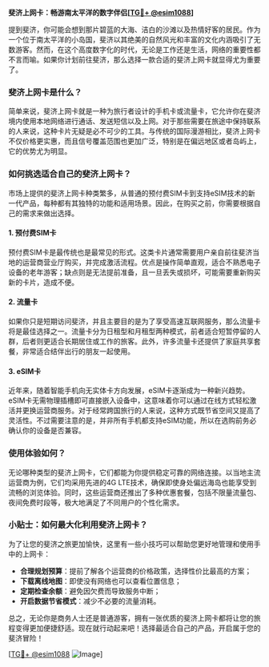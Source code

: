 **斐济上网卡：畅游南太平洋的数字伴侣[[TG💪+ @esim1088](https://t.me/s/esim1088)]**

提到斐济，你可能会想到那片碧蓝的大海、洁白的沙滩以及热情好客的居民。作为一个位于南太平洋的小岛国，斐济以其绝美的自然风光和丰富的文化内涵吸引了无数游客。然而，在这个高度数字化的时代，无论是工作还是生活，网络的重要性都不言而喻。如果你计划前往斐济，那么选择一款合适的斐济上网卡就显得尤为重要了。

### 斐济上网卡是什么？

简单来说，斐济上网卡就是一种为旅行者设计的手机卡或流量卡，它允许你在斐济境内使用本地网络进行通话、发送短信以及上网。对于那些需要在旅途中保持联系的人来说，这种卡片无疑是必不可少的工具。与传统的国际漫游相比，斐济上网卡不仅价格更实惠，而且信号覆盖范围也更加广泛，特别是在偏远地区或者岛屿上，它的优势尤为明显。

### 如何挑选适合自己的斐济上网卡？

市场上提供的斐济上网卡种类繁多，从普通的预付费SIM卡到支持eSIM技术的新一代产品，每种都有其独特的功能和适用场景。因此，在购买之前，你需要根据自己的需求来做出选择。

#### 1. 预付费SIM卡

预付费SIM卡是最传统也是最常见的形式。这类卡片通常需要用户亲自前往斐济当地的运营商营业厅购买，并完成激活流程。优点是操作简单直观，适合不熟悉电子设备的老年游客；缺点则是无法提前准备，且一旦丢失或损坏，可能需要重新购买新的卡片，造成不便。

#### 2. 流量卡

如果你只是短期访问斐济，并且主要目的是为了享受高速互联网服务，那么流量卡将是最佳选择之一。流量卡分为日租型和月租型两种模式，前者适合短暂停留的人群，后者则更适合长期居住或工作的旅客。此外，许多流量卡还提供了家庭共享套餐，非常适合结伴出行的朋友一起使用。

#### 3. eSIM卡

近年来，随着智能手机向无实体卡方向发展，eSIM卡逐渐成为一种新兴趋势。eSIM卡无需物理插槽即可直接嵌入设备中，这意味着你可以通过在线方式轻松激活并更换运营商服务。对于经常跨国旅行的人来说，这种方式既节省空间又提高了灵活性。不过需要注意的是，并非所有手机都支持eSIM功能，所以在选购前务必确认你的设备是否兼容。

### 使用体验如何？

无论哪种类型的斐济上网卡，它们都能为你提供稳定可靠的网络连接。以当地主流运营商为例，它们均采用先进的4G LTE技术，确保即使身处偏远海岛也能享受到流畅的浏览体验。同时，这些运营商还推出了多种优惠套餐，包括不限量流量包、夜间免费时段等，极大地满足了不同用户的个性化需求。

### 小贴士：如何最大化利用斐济上网卡？

为了让您的斐济之旅更加愉快，这里有一些小技巧可以帮助您更好地管理和使用手中的上网卡：

- **合理规划预算**：提前了解各个运营商的价格政策，选择性价比最高的方案；
- **下载离线地图**：即使没有网络也可以查看位置信息；
- **定期检查余额**：避免因欠费而导致服务中断；
- **开启数据节省模式**：减少不必要的流量消耗。

总之，无论你是商务人士还是普通游客，拥有一张优质的斐济上网卡都将让您的旅程变得更加便捷舒适。现在就行动起来吧！选择最适合自己的产品，开启属于您的斐济冒险！

[[TG💪+ @esim1088](https://t.me/s/esim1088) ![Image](https://i.postimg.cc/4NQfJmqS/Snipaste-2025-05-13-00-14-12.png)]